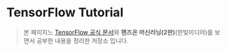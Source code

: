 # TensorFlow Tutorial

> 본 페이지느 [TensorFlow 공식 문서](https://www.tensorflow.org/tutorials?hl=ko)와 **핸즈온 머신러닝(2판)**(한빛미디어)를 보면서 공부한 내용을 정리한 저장소 입니다.
